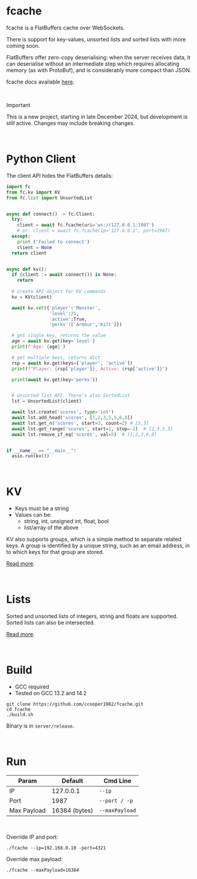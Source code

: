 # fcache

fcache is a FlatBuffers cache over WebSockets.

There is support for key-values, unsorted lists and sorted lists with more coming soon.

FlatBuffers offer zero-copy deserialising: when the server receives data, it can deserialise without an intermediate step which requires allocating memory (as with ProtoBuf), and is considerably more compact than JSON.

fcache docs available [here](https://ccooper1982.github.io/fcache/).

<br/>

> [!IMPORTANT]
> This is a new project, starting in late December 2024, but development is still active.
> Changes may include breaking changes.

<br/>


# Python Client
The client API hides the FlatBuffers details:

```py
import fc
from fc.kv import KV
from fc.list import UnsortedList


async def connect() -> fc.Client:
  try:
    client = await fc.fcache(uri='ws://127.0.0.1:1987')
    # or: client = await fc.fcache(ip='127.0.0.1', port=1987)
  except:
    print ('Failed to connect')
    client = None
  return client


async def kv():
  if (client := await connect()) is None:
    return
  
  # create API object for KV commands
  kv = KV(client)

  await kv.set({'player':'Monster',
                'level':25,
                'active':True,
                'perks':['Armour','Kilt']})

  # get single key, returns the value
  age = await kv.get(key='level')
  print(f'Age: {age}')

  # get multiple keys, returns dict
  rsp = await kv.get(keys=['player', 'active'])
  print(f"Player: {rsp['player']}, Active: {rsp['active']}")

  print(await kv.get(key='perks'))


  # Unsorted list API. There's also SortedList
  lst = UnsortedList(client)

  await lst.create('scores', type='int')
  await lst.add_head('scores', [1,2,3,5,5,6,8])
  await lst.get_n('scores', start=3, count=2) # [5,5]
  await lst.get_range('scores', start=1, stop=-2)  # [2,3,5,5]
  await lst.remove_if_eq('scores', val=5)  # [1,2,3,6,8]


if __name__ == "__main__":
  asio.run(kv())
```

<br/>

# KV

- Keys must be a string
- Values can be:
  - string, int, unsigned int, float, bool
  - list/array of the above

KV also supports groups, which is a simple method to separate related keys. A group is identified by a unique string, 
such as an email address, in to which keys for that group are stored.

[Read more](https://ccooper1982.github.io/fcache/kv/).

<br/>

# Lists

Sorted and unsorted lists of integers, string and floats are supported. Sorted lists can also be intersected.

[Read more](https://ccooper1982.github.io/fcache/lists/).

<br/>

# Build

- GCC required
- Tested on GCC 13.2 and 14.2

```
git clone https://github.com/ccooper1982/fcache.git
cd fcache
./build.sh
```

Binary is in `server/release`.

<br/>

# Run


|Param|Default|Cmd Line|
|---|---|---|
|IP|127.0.0.1|`--ip`|
|Port|1987|`--port / -p`|
|Max Payload|16384 (bytes)|`--maxPayload`|

<br/>

Override IP and port:

`./fcache --ip=192.168.0.10 -port=4321`

Override max payload:

`./fcache --maxPayload=16384`
